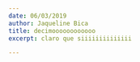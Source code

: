 ```yaml
---
date: 06/03/2019
author: Jaqueline Bica
title: decimoooooooooooo
excerpt: claro que siiiiiiiiiiiiii

---
```

